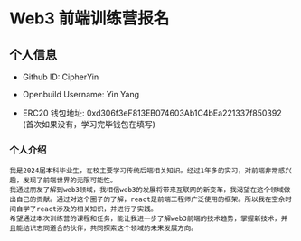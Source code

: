 # Web3 前端训练营报名

## 个人信息

* Github ID: CipherYin

* Openbuild Username: Yin Yang

* ERC20 钱包地址: 0xd306f3eF813EB074603Ab1C4bEa221337f850392
(首次如果没有，学习完毕钱包在填写)

### 个人介绍
    我是2024届本科毕业生，在校主要学习传统后端相关知识。经过1年多的实习，对前端非常感兴趣，发现了前端世界的无限可能性。
    我通过朋友了解到web3领域，我相信web3的发展将带来互联网的新变革，我渴望在这个领域做出自己的贡献。通过对这个圈子的了解，react是前端工程师广泛使用的框架。所以我在空余时间自学了react涉及的相关知识，并进行了实践。
    希望通过本次训练营的课程和任务，能让我进一步了解web3前端的技术趋势，掌握新技术，并且能结识志同道合的伙伴，共同探索这个领域的未来发展方向。


